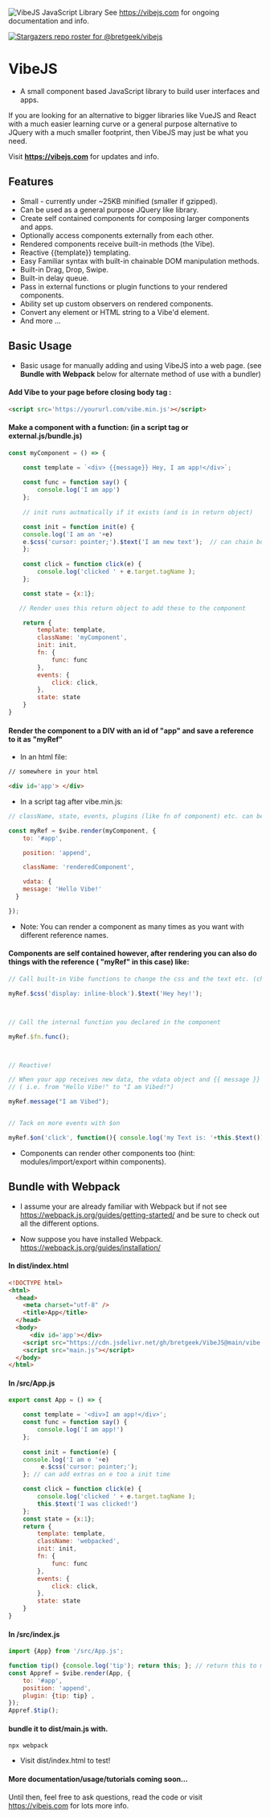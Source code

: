 
![VibeJS JavaScript Library](images/logo.jpg?raw=true "VibeJS")
See https://vibejs.com for ongoing documentation and info.


[![Stargazers repo roster for @bretgeek/vibejs](https://reporoster.com/stars/bretgeek/vibejs)](https://github.com/bretgeek/vibejs/stargazers)



# VibeJS
* A small component based JavaScript library to build user interfaces and apps.

If you are looking for an alternative to bigger libraries like VueJS and React with a much easier learning curve or a general purpose alternative to JQuery with a much smaller footprint, then VibeJS may just be what you need.

Visit **https://vibejs.com** for updates and info.

## Features
* Small - currently under ~25KB minified (smaller if gzipped).
* Can be used as a general purpose JQuery like library.
* Create self contained components for composing larger components and apps.
* Optionally access components externally from each other.
* Rendered components receive built-in methods (the Vibe).
* Reactive {{template}} templating.
* Easy Familiar syntax with built-in chainable DOM manipulation methods.
* Built-in Drag, Drop, Swipe.
* Built-in delay queue.
* Pass in external functions or plugin functions to your rendered components.
* Ability set up custom observers on rendered components.
* Convert any element or HTML string to a Vibe'd element.
* And more ...

## Basic Usage

* Basic usage for manually adding and using VibeJS into a web page. (see **Bundle with Webpack** below for alternate method of use with a bundler)

#### Add Vibe to your page before closing body tag :

```html
<script src='https://yoururl.com/vibe.min.js'></script>
```


#### Make a component with a function: (in a script tag or external.js/bundle.js)

```js
const myComponent = () => {

    const template = `<div> {{message}} Hey, I am app!</div>`;
    
    const func = function say() {
        console.log('I am app')
    };
    
    // init runs autmatically if it exists (and is in return object)

    const init = function init(e) {
    console.log('I am an '+e)
    e.$css('cursor: pointer;').$text('I am new text');  // can chain built-in e.$fns DOM methods! 
    }; 
    
    const click = function click(e) {
        console.log('clicked ' + e.target.tagName );
    };  

    const state = {x:1};

   // Render uses this return object to add these to the component

    return {
        template: template,
        className: 'myComponent',
        init: init,
        fn: { 
            func: func
        },  
        events: {
            click: click,
        },  
        state: state
    }   
}   
```

#### Render the component to a DIV with an id of "app" and save a reference to it as "myRef"

* In an html file:
```html
// somewhere in your html

<div id='app'> </div>
```

* In a script tag after vibe.min.js:
```js
// className, state, events, plugins (like fn of component) etc. can be added here too

const myRef = $vibe.render(myComponent, {
    to: '#app',

    position: 'append',

    className: 'renderedComponent',

    vdata: {
    message: 'Hello Vibe!'
  }

});
```
 * Note: You can render a component as many times as you want with different reference names.


#### Components are self contained however, after rendering you can also do things with the reference ( "myRef" in this case)  like:
```js
// Call built-in Vibe functions to change the css and the text etc. (chainable).

myRef.$css('display: inline-block').$text('Hey hey!');



// Call the internal function you declared in the component

myRef.$fn.func(); 



// Reactive!

// When your app receives new data, the vdata object and {{ message }} in the template let you update {{ message }} to new values with:
// ( i.e. from "Hello Vibe!" to "I am Vibed!") 

myRef.message("I am Vibed");


// Tack on more events with $on 

myRef.$on('click', function(){ console.log('my Text is: '+this.$text()) });
```

* Components can render other components too (hint: modules/import/export within components).


## Bundle with Webpack

* I assume your are already familiar with Webpack but if not see https://webpack.js.org/guides/getting-started/  and be sure to check out all the different options.

* Now suppose you have installed Webpack. https://webpack.js.org/guides/installation/ 


#### In dist/index.html

```html
<!DOCTYPE html>
<html>
  <head>
    <meta charset="utf-8" />
    <title>App</title>
  </head>
  <body>
      <div id='app'></div>
    <script src="https://cdn.jsdelivr.net/gh/bretgeek/VibeJS@main/vibe.min.js"></script>
    <script src="main.js"></script>
  </body>
</html>
```



#### In /src/App.js

```js
export const App = () => {

    const template = '<div>I am app!</div>';
    const func = function say() {
        console.log('I am app!')
    };  
    
    const init = function(e) {
    console.log('I am e '+e)
         e.$css('cursor: pointer;');
    }; // can add extras on e too a init time

    const click = function click(e) {
        console.log('clicked ' + e.target.tagName );
        this.$text('I was clicked!')
    };  
    const state = {x:1};
    return {
        template: template,
        className: 'webpacked',
        init: init,
        fn: {
            func: func
        },  
        events: {
            click: click,
        },  
        state: state
    }   
}
```

#### In /src/index.js

```js
import {App} from '/src/App.js';

function tip() {console.log('tip'); return this; }; // return this to make chainable
const Appref = $vibe.render(App, {
    to: '#app',
    position: 'append',
    plugin: {tip: tip} ,
});
Appref.$tip();
```

#### bundle it to dist/main.js  with.

```
npx webpack
```
* Visit dist/index.html to test!



#### More documentation/usage/tutorials coming soon...

Until then, feel free to ask questions, read the code or visit https://vibejs.com for lots more info.




